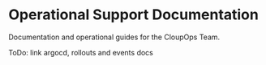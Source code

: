 # Operational Support Documentation
Documentation and operational guides for the CloupOps Team.

ToDo: link argocd, rollouts and events docs
